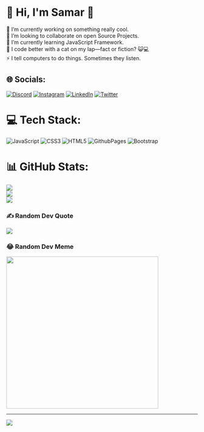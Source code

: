 # 💫 Hi, I'm Samar 👋
🔭 I’m currently working on something really cool.<br>👯 I’m looking to collaborate on open Source Projects.<br>🌱 I’m currently learning JavaScript Framework.<br>💬 I code better with a cat on my lap—fact or fiction? 😺💻<br>⚡ I tell computers to do things. Sometimes they listen.

## 🌐 Socials:
[![Discord](https://img.shields.io/badge/Discord-%237289DA.svg?logo=discord&logoColor=white)](https://discord.gg/Samar#9041) [![Instagram](https://img.shields.io/badge/Instagram-%23E4405F.svg?logo=Instagram&logoColor=white)](https://instagram.com/samsid__) [![LinkedIn](https://img.shields.io/badge/LinkedIn-%230077B5.svg?logo=linkedin&logoColor=white)](https://linkedin.com/in/samar-siddiqui-763481236?utm_source=share&utm_content=profile&utm_medium=android_app) [![Twitter](https://img.shields.io/badge/Twitter-%231DA1F2.svg?logo=Twitter&logoColor=white)](https://twitter.com/samsid__) 

# 💻 Tech Stack:
![JavaScript](https://img.shields.io/badge/javascript-%23323330.svg?style=for-the-badge&logo=javascript&logoColor=%23F7DF1E) ![CSS3](https://img.shields.io/badge/css3-%231572B6.svg?style=for-the-badge&logo=css3&logoColor=white) ![HTML5](https://img.shields.io/badge/html5-%23E34F26.svg?style=for-the-badge&logo=html5&logoColor=white) ![GithubPages](https://img.shields.io/badge/github%20pages-121013?style=for-the-badge&logo=github&logoColor=white) ![Bootstrap](https://img.shields.io/badge/bootstrap-%238511FA.svg?style=for-the-badge&logo=bootstrap&logoColor=white)
# 📊 GitHub Stats:
![](https://github-readme-stats.vercel.app/api?username=samarsiddiqui&theme=dark&hide_border=false&include_all_commits=true&count_private=true)<br/>
![](https://github-readme-streak-stats.herokuapp.com/?user=samarsiddiqui&theme=dark&hide_border=false)<br/>
![](https://github-readme-stats.vercel.app/api/top-langs/?username=samarsiddiqui&theme=dark&hide_border=false&include_all_commits=true&count_private=true&layout=compact)

### ✍️ Random Dev Quote
![](https://quotes-github-readme.vercel.app/api?type=horizontal&theme=radical)

### 😂 Random Dev Meme
<img src='https://randommeme-five.vercel.app/' style="height: 400px;"/>

---
[![](https://visitcount.itsvg.in/api?id=samarsiddiqui&icon=0&color=0)](https://visitcount.itsvg.in)

<!-- Proudly created with GPRM ( https://gprm.itsvg.in ) -->
